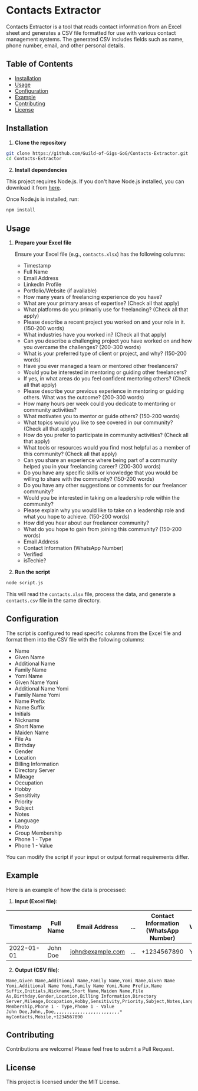 # Contacts Extractor

Contacts Extractor is a tool that reads contact information from an Excel sheet and generates a CSV file formatted for use with various contact management systems. The generated CSV includes fields such as name, phone number, email, and other personal details.

## Table of Contents

- [Installation](#installation)
- [Usage](#usage)
- [Configuration](#configuration)
- [Example](#example)
- [Contributing](#contributing)
- [License](#license)

## Installation

1. **Clone the repository**

```bash
git clone https://github.com/Guild-of-Gigs-GoG/Contacts-Extractor.git
cd Contacts-Extractor
```

2. **Install dependencies**

This project requires Node.js. If you don't have Node.js installed, you can download it from [here](https://nodejs.org/).

Once Node.js is installed, run:

```bash
npm install
```

## Usage

1. **Prepare your Excel file**

   Ensure your Excel file (e.g., `contacts.xlsx`) has the following columns:
   - Timestamp
   - Full Name
   - Email Address
   - LinkedIn Profile
   - Portfolio/Website (if available)
   - How many years of freelancing experience do you have?
   - What are your primary areas of expertise? (Check all that apply)
   - What platforms do you primarily use for freelancing? (Check all that apply)
   - Please describe a recent project you worked on and your role in it. (150-200 words)
   - What industries have you worked in? (Check all that apply)
   - Can you describe a challenging project you have worked on and how you overcame the challenges? (200-300 words)
   - What is your preferred type of client or project, and why? (150-200 words)
   - Have you ever managed a team or mentored other freelancers?
   - Would you be interested in mentoring or guiding other freelancers?
   - If yes, in what areas do you feel confident mentoring others? (Check all that apply)
   - Please describe your previous experience in mentoring or guiding others. What was the outcome? (200-300 words)
   - How many hours per week could you dedicate to mentoring or community activities?
   - What motivates you to mentor or guide others? (150-200 words)
   - What topics would you like to see covered in our community? (Check all that apply)
   - How do you prefer to participate in community activities? (Check all that apply)
   - What tools or resources would you find most helpful as a member of this community? (Check all that apply)
   - Can you share an experience where being part of a community helped you in your freelancing career? (200-300 words)
   - Do you have any specific skills or knowledge that you would be willing to share with the community? (150-200 words)
   - Do you have any other suggestions or comments for our freelancer community?
   - Would you be interested in taking on a leadership role within the community?
   - Please explain why you would like to take on a leadership role and what you hope to achieve. (150-200 words)
   - How did you hear about our freelancer community?
   - What do you hope to gain from joining this community? (150-200 words)
   - Email Address
   - Contact Information (WhatsApp Number)
   - Verified
   - isTechie?

2. **Run the script**

```bash
node script.js
```

This will read the `contacts.xlsx` file, process the data, and generate a `contacts.csv` file in the same directory.

## Configuration

The script is configured to read specific columns from the Excel file and format them into the CSV file with the following columns:

- Name
- Given Name
- Additional Name
- Family Name
- Yomi Name
- Given Name Yomi
- Additional Name Yomi
- Family Name Yomi
- Name Prefix
- Name Suffix
- Initials
- Nickname
- Short Name
- Maiden Name
- File As
- Birthday
- Gender
- Location
- Billing Information
- Directory Server
- Mileage
- Occupation
- Hobby
- Sensitivity
- Priority
- Subject
- Notes
- Language
- Photo
- Group Membership
- Phone 1 - Type
- Phone 1 - Value

You can modify the script if your input or output format requirements differ.

## Example

Here is an example of how the data is processed:

1. **Input (Excel file)**:

| Timestamp   | Full Name    | Email Address     | ... | Contact Information (WhatsApp Number) | Verified | isTechie? |
|-------------|--------------|-------------------|-----|---------------------------------------|----------|-----------|
| 2022-01-01  | John Doe     | john@example.com  | ... | +1234567890                            | Yes      | Yes       |

2. **Output (CSV file)**:

```csv
Name,Given Name,Additional Name,Family Name,Yomi Name,Given Name Yomi,Additional Name Yomi,Family Name Yomi,Name Prefix,Name Suffix,Initials,Nickname,Short Name,Maiden Name,File As,Birthday,Gender,Location,Billing Information,Directory Server,Mileage,Occupation,Hobby,Sensitivity,Priority,Subject,Notes,Language,Photo,Group Membership,Phone 1 - Type,Phone 1 - Value
John Doe,John,,Doe,,,,,,,,,,,,,,,,,,,,,,,,,* myContacts,Mobile,+1234567890
```

## Contributing

Contributions are welcome! Please feel free to submit a Pull Request.

## License

This project is licensed under the MIT License.
